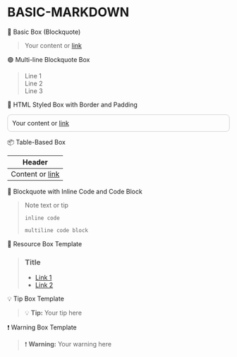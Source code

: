 # BASIC-MARKDOWN

🔷 Basic Box (Blockquote)

> Your content or [link](https://example.com)

🟢 Multi-line Blockquote Box

> Line 1  
> Line 2  
> Line 3

🧊 HTML Styled Box with Border and Padding

<div style="border: 1px solid #ccc; padding: 10px; border-radius: 8px;">
Your content or <a href="https://example.com" target="_blank">link</a>
</div>

📦 Table-Based Box

| Header |
|--------|
| Content or [link](https://example.com) |


💎 Blockquote with Inline Code and Code Block

> Note text or tip  
>  
> `inline code`  
>  
> ```bash
> multiline code block
> ```


📘 Resource Box Template

> ### Title  
> - [Link 1](https://example1.com)  
> - [Link 2](https://example2.com)  


💡 Tip Box Template

> 💡 **Tip:** Your tip here


❗ Warning Box Template

> ❗ **Warning:** Your warning here
